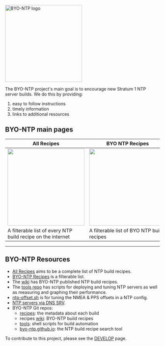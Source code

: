 <img src="https://byo-ntp.github.io/img/logo/BYO-NTP-logo.jpeg" alt="BYO-NTP logo" width="250"/>

The BYO-NTP project's main goal is to encourage new Stratum 1 NTP server builds. We do this by providing:

1. easy to follow instructions
2. timely information
3. links to additional resources

## BYO-NTP main pages

| All Recipes | BYO NTP Recipes | DNS SRV tool |
| ----- | ------ | ------- |
| <a href="https://byo-ntp.github.io"><img src="https://byo-ntp.github.io/img/wiki/all-recipes.png" width="250px"></a> | <a href="https://byo-ntp.github.io/byontp-recipes.html"><img src="https://byo-ntp.github.io/img/wiki/byo-ntp-recipes.png" width="250px"> | <a href="https://byo-ntp.github.io/srv-lookup.html"><img src="https://byo-ntp.github.io/img/wiki/dns-srv-lookup.png" width="250px"></a> |
| A filterable list of every NTP build recipe on the internet | A filterable list of BYO NTP build recipes | DNS SRV lookup tool |

---

## BYO-NTP Resources

- [All Recipes](https://byo-ntp.github.io/) aims to be a complete list of NTP build recipes.
- [BYO-NTP Recipes](https://byo-ntp.github.io/byontp-recipes.html) is a filterable list.
- The [wiki](https://github.com/BYO-NTP/recipes/wiki) has BYO-NTP published NTP build recipes.
- The [tools repo](https://github.com/BYO-NTP/tools) has scripts for deploying and tuning NTP servers as well as measuring and graphing their performance.
- [ntp-offset.sh](https://github.com/BYO-NTP/recipes/wiki/offset) is for tuning the NMEA & PPS offsets in a NTP config.
- [NTP servers via DNS SRV](https://byo-ntp.github.io/srv-lookup.html).
- BYO-NTP Git repos:
   - [recipes](https://github.com/BYO-NTP/recipes): the metadata about each build
   - recipes [wiki](https://github.com/BYO-NTP/recipes/wiki): BYO-NTP build recipes
   - [tools](https://github.com/BYO-NTP/tools): shell scripts for build automation
   - [byo-ntp.github.io](https://github.com/BYO-NTP/BYO-NTP.github.io): the NTP build recipe search tool

To contribute to this project, please see the [DEVELOP](https://github.com/BYO-NTP/recipes/blob/main/DEVELOP.md) page.